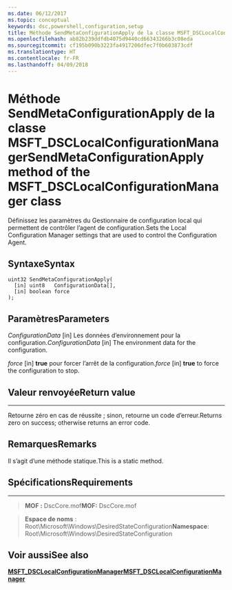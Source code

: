 ```yaml
---
ms.date: 06/12/2017
ms.topic: conceptual
keywords: dsc,powershell,configuration,setup
title: Méthode SendMetaConfigurationApply de la classe MSFT_DSCLocalConfigurationManager
ms.openlocfilehash: ab82b239ddfdb4075d9440cd66343266b3c08eda
ms.sourcegitcommit: cf195b090b3223fa4917206dfec7f0b603873cdf
ms.translationtype: HT
ms.contentlocale: fr-FR
ms.lasthandoff: 04/09/2018
---
```

# <a name="sendmetaconfigurationapply-method-of-the-msftdsclocalconfigurationmanager-class"></a><span data-ttu-id="154a3-103">Méthode SendMetaConfigurationApply de la classe MSFT_DSCLocalConfigurationManager</span><span class="sxs-lookup"><span data-stu-id="154a3-103">SendMetaConfigurationApply method of the MSFT_DSCLocalConfigurationManager class</span></span>

<span data-ttu-id="154a3-104">Définissez les paramètres du Gestionnaire de configuration local qui permettent de contrôler l’agent de configuration.</span><span class="sxs-lookup"><span data-stu-id="154a3-104">Sets the Local Configuration Manager settings that are used to control the Configuration Agent.</span></span>

<a name="syntax"></a><span data-ttu-id="154a3-105">Syntaxe</span><span class="sxs-lookup"><span data-stu-id="154a3-105">Syntax</span></span>
------

```mof
uint32 SendMetaConfigurationApply(
  [in] uint8   ConfigurationData[],
  [in] boolean force
);
```

<a name="parameters"></a><span data-ttu-id="154a3-106">Paramètres</span><span class="sxs-lookup"><span data-stu-id="154a3-106">Parameters</span></span>
----------

<span data-ttu-id="154a3-107">*ConfigurationData* \[in\] Les données d’environnement pour la configuration.</span><span class="sxs-lookup"><span data-stu-id="154a3-107">*ConfigurationData* \[in\] The environment data for the configuration.</span></span>

<span data-ttu-id="154a3-108">*force* \[in\] **true** pour forcer l’arrêt de la configuration.</span><span class="sxs-lookup"><span data-stu-id="154a3-108">*force* \[in\] **true** to force the configuration to stop.</span></span>

## <a name="return-value"></a><span data-ttu-id="154a3-109">Valeur renvoyée</span><span class="sxs-lookup"><span data-stu-id="154a3-109">Return value</span></span>
------------

<span data-ttu-id="154a3-110">Retourne zéro en cas de réussite ; sinon, retourne un code d’erreur.</span><span class="sxs-lookup"><span data-stu-id="154a3-110">Returns zero on success; otherwise returns an error code.</span></span>

## <a name="remarks"></a><span data-ttu-id="154a3-111">Remarques</span><span class="sxs-lookup"><span data-stu-id="154a3-111">Remarks</span></span>

<span data-ttu-id="154a3-112">Il s’agit d’une méthode statique.</span><span class="sxs-lookup"><span data-stu-id="154a3-112">This is a static method.</span></span>

## <a name="requirements"></a><span data-ttu-id="154a3-113">Spécifications</span><span class="sxs-lookup"><span data-stu-id="154a3-113">Requirements</span></span>
------------
><span data-ttu-id="154a3-114">**MOF :** DscCore.mof</span><span class="sxs-lookup"><span data-stu-id="154a3-114">**MOF:** DscCore.mof</span></span>

><span data-ttu-id="154a3-115">**Espace de noms** : Root\Microsoft\Windows\DesiredStateConfiguration</span><span class="sxs-lookup"><span data-stu-id="154a3-115">**Namespace**: Root\Microsoft\Windows\DesiredStateConfiguration</span></span>


## <a name="see-also"></a><span data-ttu-id="154a3-116">Voir aussi</span><span class="sxs-lookup"><span data-stu-id="154a3-116">See also</span></span>


[<span data-ttu-id="154a3-117">**MSFT_DSCLocalConfigurationManager**</span><span class="sxs-lookup"><span data-stu-id="154a3-117">**MSFT_DSCLocalConfigurationManager**</span></span>](msft-dsclocalconfigurationmanager.md)